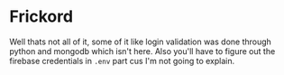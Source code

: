# Frickord

Well thats not all of it, some of it like login validation was done through python and mongodb which isn't here.
Also you'll have to figure out the firebase credentials in `.env` part cus I'm not going to explain.
